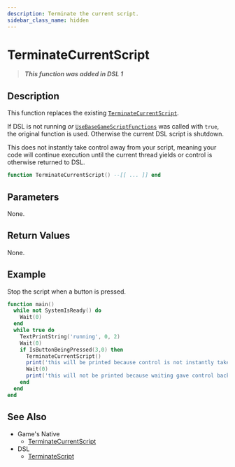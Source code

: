 ```yaml
---
description: Terminate the current script.
sidebar_class_name: hidden
---
```


# TerminateCurrentScript

> **_This function was added in DSL 1_**

## Description

This function replaces the existing [`TerminateCurrentScript`](TerminateCurrentScript).

If DSL is not running _or_ [`UseBaseGameScriptFunctions`](UseBaseGameScriptFunctions) was called with `true`, the original function is used. Otherwise the current DSL script is shutdown.

This does not instantly take control away from your script, meaning your code will continue execution until the current thread yields or control is otherwise returned to DSL.

```lua
function TerminateCurrentScript() --[[ ... ]] end
```

## Parameters

None.

## Return Values

None.

## Example

Stop the script when a button is pressed.

```lua
function main()
  while not SystemIsReady() do
    Wait(0)
  end
  while true do
    TextPrintString('running', 0, 2)
    Wait(0)
    if IsButtonBeingPressed(3,0) then
      TerminateCurrentScript()
      print('this will be printed because control is not instantly taken away')
      Wait(0)
      print('this will not be printed because waiting gave control back to DSL')
    end
  end
end
```

## See Also

- Game's Native
  - [TerminateCurrentScript](/docs/game-reference/global-functions/TerminateCurrentScript)
- DSL
  - [TerminateScript](TerminateScript)
